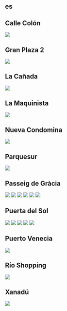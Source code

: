 
## es

## Calle Colón
<img src="https://www.apple.com/es/retail/callecolon/images/hero_large_2x.jpg"/>

## Gran Plaza 2
<img src="https://www.apple.com/es/retail/granplaza2/images/hero_large_2x.jpg"/>

## La Cañada
<img src="https://www.apple.com/es/retail/lacanada/images/hero_large_2x.jpg"/>

## La Maquinista
<img src="https://www.apple.com/es/retail/lamaquinista/images/hero_large_2x.jpg"/>

## Nueva Condomina
<img src="https://www.apple.com/es/retail/nuevacondomina/images/hero_large_2x.jpg"/>

## Parquesur
<img src="https://www.apple.com/es/retail/parquesur/images/hero_large_2x.jpg"/>

## Passeig de Gràcia
<img src="https://www.apple.com/es/retail/passeigdegracia/images/hero_large_2x.jpg"/>
<img src="https://www.apple.com/es/retail/store/galleries/passeigdegracia/images/passeigdegarcia_gallery_image2_2x.jpg"/>
<img src="https://www.apple.com/es/retail/store/galleries/passeigdegracia/images/passeigdegarcia_gallery_image3_2x.jpg"/>
<img src="https://www.apple.com/es/retail/store/galleries/passeigdegracia/images/passeigdegarcia_gallery_image4_2x.jpg"/>
<img src="https://www.apple.com/es/retail/store/galleries/passeigdegracia/images/passeigdegarcia_gallery_image5_2x.jpg"/>
<img src="https://www.apple.com/es/retail/store/galleries/passeigdegracia/images/passeigdegarcia_gallery_image6_2x.jpg"/>

## Puerta del Sol
<img src="https://www.apple.com/es/retail/puertadelsol/images/hero_large_2x.jpg"/>
<img src="https://www.apple.com/es/retail/store/galleries/puertadelsol/images/puertadelsol_gallery_image2_2x.jpg"/>
<img src="https://www.apple.com/es/retail/store/galleries/puertadelsol/images/puertadelsol_gallery_image3_2x.jpg"/>
<img src="https://www.apple.com/es/retail/store/galleries/puertadelsol/images/puertadelsol_gallery_image4_2x.jpg"/>
<img src="https://www.apple.com/es/retail/store/galleries/puertadelsol/images/puertadelsol_gallery_image5_2x.jpg"/>

## Puerto Venecia
<img src="https://www.apple.com/es/retail/puertovenecia/images/hero_large_2x.jpg"/>

## Río Shopping
<img src="https://www.apple.com/es/retail/rioshopping/images/hero_large_2x.jpg"/>

## Xanadú
<img src="https://www.apple.com/es/retail/xanadu/images/hero_large_2x.jpg"/>
